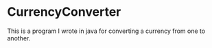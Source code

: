 # CurrencyConverter
This is a program I wrote in java for converting a currency from one to another.
